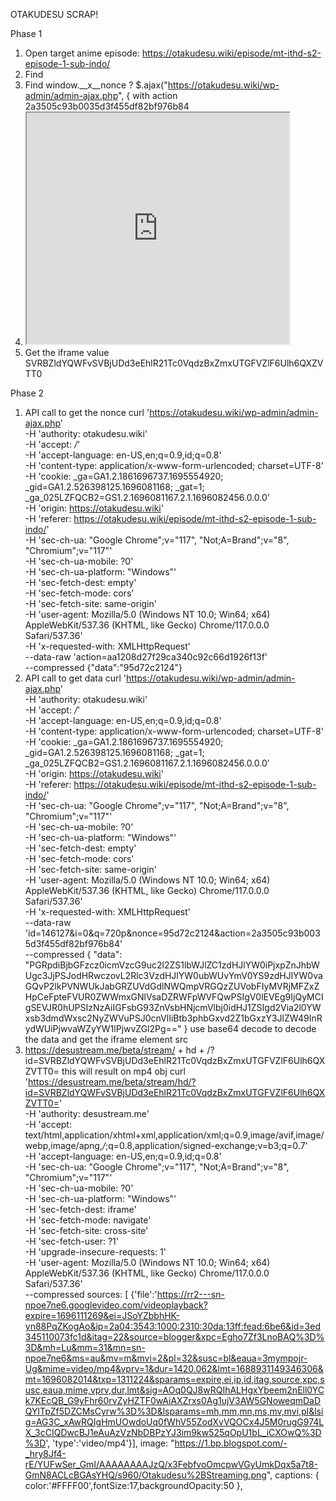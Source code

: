 OTAKUDESU SCRAP!

Phase 1
1. Open target anime episode: https://otakudesu.wiki/episode/mt-ithd-s2-episode-1-sub-indo/
2. Find <link rel='shortlink' href='https://otakudesu.wiki/?p=146127' />
3. Find window.__x__nonce ? $.ajax("https://otakudesu.wiki/wp-admin/admin-ajax.php", { with action 2a3505c93b0035d3f455df82bf976b84
4. <iframe src="https://desustream.me/beta/stream/?id=SVRBZldYQWFvSVBjUDd3eEhlR21Tc0VqdzBxZmxUTGFVZlF6Ulh6QXZVTT0=" WIDTH="420" HEIGHT="370" allowfullscreen="true" webkitallowfullscreen="true" mozallowfullscreen="true"></iframe>
5. Get the iframe value SVRBZldYQWFvSVBjUDd3eEhlR21Tc0VqdzBxZmxUTGFVZlF6Ulh6QXZVTT0

Phase 2
1. API call to get the nonce
curl 'https://otakudesu.wiki/wp-admin/admin-ajax.php' \
  -H 'authority: otakudesu.wiki' \
  -H 'accept: */*' \
  -H 'accept-language: en-US,en;q=0.9,id;q=0.8' \
  -H 'content-type: application/x-www-form-urlencoded; charset=UTF-8' \
  -H 'cookie: _ga=GA1.2.1861696737.1695554920; _gid=GA1.2.526398125.1696081168; _gat=1; _ga_025LZFQCB2=GS1.2.1696081167.2.1.1696082456.0.0.0' \
  -H 'origin: https://otakudesu.wiki' \
  -H 'referer: https://otakudesu.wiki/episode/mt-ithd-s2-episode-1-sub-indo/' \
  -H 'sec-ch-ua: "Google Chrome";v="117", "Not;A=Brand";v="8", "Chromium";v="117"' \
  -H 'sec-ch-ua-mobile: ?0' \
  -H 'sec-ch-ua-platform: "Windows"' \
  -H 'sec-fetch-dest: empty' \
  -H 'sec-fetch-mode: cors' \
  -H 'sec-fetch-site: same-origin' \
  -H 'user-agent: Mozilla/5.0 (Windows NT 10.0; Win64; x64) AppleWebKit/537.36 (KHTML, like Gecko) Chrome/117.0.0.0 Safari/537.36' \
  -H 'x-requested-with: XMLHttpRequest' \
  --data-raw 'action=aa1208d27f29ca340c92c66d1926f13f' \
  --compressed
  {"data":"95d72c2124"}
2. API call to get data
curl 'https://otakudesu.wiki/wp-admin/admin-ajax.php' \
  -H 'authority: otakudesu.wiki' \
  -H 'accept: */*' \
  -H 'accept-language: en-US,en;q=0.9,id;q=0.8' \
  -H 'content-type: application/x-www-form-urlencoded; charset=UTF-8' \
  -H 'cookie: _ga=GA1.2.1861696737.1695554920; _gid=GA1.2.526398125.1696081168; _gat=1; _ga_025LZFQCB2=GS1.2.1696081167.2.1.1696082456.0.0.0' \
  -H 'origin: https://otakudesu.wiki' \
  -H 'referer: https://otakudesu.wiki/episode/mt-ithd-s2-episode-1-sub-indo/' \
  -H 'sec-ch-ua: "Google Chrome";v="117", "Not;A=Brand";v="8", "Chromium";v="117"' \
  -H 'sec-ch-ua-mobile: ?0' \
  -H 'sec-ch-ua-platform: "Windows"' \
  -H 'sec-fetch-dest: empty' \
  -H 'sec-fetch-mode: cors' \
  -H 'sec-fetch-site: same-origin' \
  -H 'user-agent: Mozilla/5.0 (Windows NT 10.0; Win64; x64) AppleWebKit/537.36 (KHTML, like Gecko) Chrome/117.0.0.0 Safari/537.36' \
  -H 'x-requested-with: XMLHttpRequest' \
  --data-raw 'id=146127&i=0&q=720p&nonce=95d72c2124&action=2a3505c93b0035d3f455df82bf976b84' \
  --compressed
  {
    "data": "PGRpdiBjbGFzcz0icmVzcG9uc2l2ZS1lbWJlZC1zdHJlYW0iPjxpZnJhbWUgc3JjPSJodHRwczovL2Rlc3VzdHJlYW0ubWUvYmV0YS9zdHJlYW0vaGQvP2lkPVNWUkJabGRZUVdGdlNWQmpVRGQzZUVobFIyMVRjMFZxZHpCeFpteFVUR0ZWWmxGNlVsaDZRWFpWVFQwPSIgV0lEVEg9IjQyMCIgSEVJR0hUPSIzNzAiIGFsbG93ZnVsbHNjcmVlbj0idHJ1ZSIgd2Via2l0YWxsb3dmdWxsc2NyZWVuPSJ0cnVlIiBtb3phbGxvd2Z1bGxzY3JlZW49InRydWUiPjwvaWZyYW1lPjwvZGl2Pg=="
  }
  use base64 decode to decode the data and get the iframe element src
3. https://desustream.me/beta/stream/ + hd + /?id=SVRBZldYQWFvSVBjUDd3eEhlR21Tc0VqdzBxZmxUTGFVZlF6Ulh6QXZVTT0= this will result on mp4 obj
curl 'https://desustream.me/beta/stream/hd/?id=SVRBZldYQWFvSVBjUDd3eEhlR21Tc0VqdzBxZmxUTGFVZlF6Ulh6QXZVTT0=' \
  -H 'authority: desustream.me' \
  -H 'accept: text/html,application/xhtml+xml,application/xml;q=0.9,image/avif,image/webp,image/apng,*/*;q=0.8,application/signed-exchange;v=b3;q=0.7' \
  -H 'accept-language: en-US,en;q=0.9,id;q=0.8' \
  -H 'sec-ch-ua: "Google Chrome";v="117", "Not;A=Brand";v="8", "Chromium";v="117"' \
  -H 'sec-ch-ua-mobile: ?0' \
  -H 'sec-ch-ua-platform: "Windows"' \
  -H 'sec-fetch-dest: iframe' \
  -H 'sec-fetch-mode: navigate' \
  -H 'sec-fetch-site: cross-site' \
  -H 'sec-fetch-user: ?1' \
  -H 'upgrade-insecure-requests: 1' \
  -H 'user-agent: Mozilla/5.0 (Windows NT 10.0; Win64; x64) AppleWebKit/537.36 (KHTML, like Gecko) Chrome/117.0.0.0 Safari/537.36' \
  --compressed
  sources: [
  {'file':'https://rr2---sn-npoe7ne6.googlevideo.com/videoplayback?expire=1696111269&ei=JSoYZbbhHK-yn88PqZKogAo&ip=2a04:3543:1000:2310:30da:13ff:fead:6be6&id=3ed345110073fc1d&itag=22&source=blogger&xpc=Egho7Zf3LnoBAQ%3D%3D&mh=Lu&mm=31&mn=sn-npoe7ne6&ms=au&mv=m&mvi=2&pl=32&susc=bl&eaua=3mympojr-Ug&mime=video/mp4&vprv=1&dur=1420.062&lmt=1688931149346306&mt=1696082014&txp=1311224&sparams=expire,ei,ip,id,itag,source,xpc,susc,eaua,mime,vprv,dur,lmt&sig=AOq0QJ8wRQIhALHgxYbeem2nEll0YCk7KEcQB_G9yFhr60rvZyHZTF0wAiAXZrxs0Ag1ujV3AW5GNoweqmDaDQYlTpZf5DZCMsCyrw%3D%3D&lsparams=mh,mm,mn,ms,mv,mvi,pl&lsig=AG3C_xAwRQIgHmUOwdoUq0fWhV55ZodXvVQOCx4J5M0rugG974LX_3cCIQDwcBJ1eAuAzVzNbDBPzYJ3im9kw525qOpU1bL_iCXOwQ%3D%3D',
  'type':'video/mp4'}],
  image: "https://1.bp.blogspot.com/-_hry8Jf4-rE/YUFwSer_GmI/AAAAAAAAJzQ/x3FebfvoOmcpwVGyUmkDqx5a7t8-GmN8ACLcBGAsYHQ/s960/Otakudesu%2BStreaming.png",
  captions:
      {
      color:'#FFFF00',fontSize:17,backgroundOpacity:50
  },

<script>
    window.__x__nonce = null,
    $('.mirrorstream a[href^="#"]').on("click", function(a) {
        a.preventDefault();
        const n = a.currentTarget
          , e = JSON.parse(atob(n.dataset.content));
        window.__x__nonce ? $.ajax("https://otakudesu.wiki/wp-admin/admin-ajax.php", {
            method: "POST",
            processData: !0,
            cache: !0,
            data: {
                ...e,
                nonce: window.__x__nonce,
                action: "2a3505c93b0035d3f455df82bf976b84"
                2a3505c93b0035d3f455df82bf976b84
         }
        }).done(({data: a})=>{
            document.getElementById("pembed").innerHTML = atob(a)
        }
        ).fail(function() {}) : $.ajax("https://otakudesu.wiki/wp-admin/admin-ajax.php", {
            method: "POST",
            processData: !0,
            cache: !0,
            data: {
                action: "aa1208d27f29ca340c92c66d1926f13f"
            }
        }).done(({data: a})=>{
            window.__x__nonce = a,
            $.ajax("https://otakudesu.wiki/wp-admin/admin-ajax.php", {
                method: "POST",
                processData: !0,
                cache: !0,
                data: {
                    ...e,
                    nonce: a,
                    action: "2a3505c93b0035d3f455df82bf976b84"
                }
            }).done(({data: a})=>{
                document.getElementById("pembed").innerHTML = atob(a)
            }
            ).fail(function() {})
        }
        ).fail(function() {})
    });
</script>
